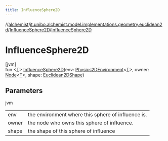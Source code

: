 ```yaml
---
title: InfluenceSphere2D
---
```

//[alchemist](../../../index.html)/[it.unibo.alchemist.model.implementations.geometry.euclidean2d](../index.html)/[InfluenceSphere2D](index.html)/[InfluenceSphere2D](-influence-sphere2-d.html)



# InfluenceSphere2D



[jvm]\
fun <[T](index.html)> [InfluenceSphere2D](-influence-sphere2-d.html)(env: [Physics2DEnvironment](../../it.unibo.alchemist.model.interfaces.environments/-physics2-d-environment/index.html)<[T](index.html)>, owner: [Node](../../it.unibo.alchemist.model.interfaces/-node/index.html)<[T](index.html)>, shape: [Euclidean2DShape](../../it.unibo.alchemist.model.interfaces.geometry.euclidean2d/index.html#1496739300%2FClasslikes%2F-134779887))



## Parameters


jvm

| | |
|---|---|
| env | the environment where this sphere of influence is. |
| owner | the node who owns this sphere of influence. |
| shape | the shape of this sphere of influence |




